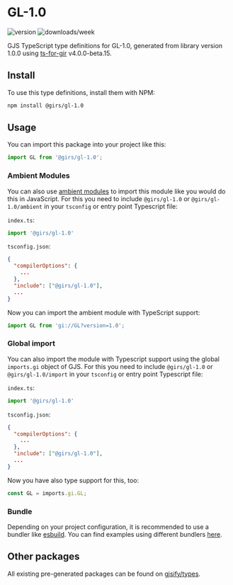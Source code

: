 
# GL-1.0

![version](https://img.shields.io/npm/v/@girs/gl-1.0)
![downloads/week](https://img.shields.io/npm/dw/@girs/gl-1.0)


GJS TypeScript type definitions for GL-1.0, generated from library version 1.0.0 using [ts-for-gir](https://github.com/gjsify/ts-for-gir) v4.0.0-beta.15.


## Install

To use this type definitions, install them with NPM:
```bash
npm install @girs/gl-1.0
```

## Usage

You can import this package into your project like this:
```ts
import GL from '@girs/gl-1.0';
```

### Ambient Modules

You can also use [ambient modules](https://github.com/gjsify/ts-for-gir/tree/main/packages/cli#ambient-modules) to import this module like you would do this in JavaScript.
For this you need to include `@girs/gl-1.0` or `@girs/gl-1.0/ambient` in your `tsconfig` or entry point Typescript file:

`index.ts`:
```ts
import '@girs/gl-1.0'
```

`tsconfig.json`:
```json
{
  "compilerOptions": {
    ...
  },
  "include": ["@girs/gl-1.0"],
  ...
}
```

Now you can import the ambient module with TypeScript support: 

```ts
import GL from 'gi://GL?version=1.0';
```

### Global import

You can also import the module with Typescript support using the global `imports.gi` object of GJS.
For this you need to include `@girs/gl-1.0` or `@girs/gl-1.0/import` in your `tsconfig` or entry point Typescript file:

`index.ts`:
```ts
import '@girs/gl-1.0'
```

`tsconfig.json`:
```json
{
  "compilerOptions": {
    ...
  },
  "include": ["@girs/gl-1.0"],
  ...
}
```

Now you have also type support for this, too:

```ts
const GL = imports.gi.GL;
```

### Bundle

Depending on your project configuration, it is recommended to use a bundler like [esbuild](https://esbuild.github.io/). You can find examples using different bundlers [here](https://github.com/gjsify/ts-for-gir/tree/main/examples).

## Other packages

All existing pre-generated packages can be found on [gjsify/types](https://github.com/gjsify/types).

